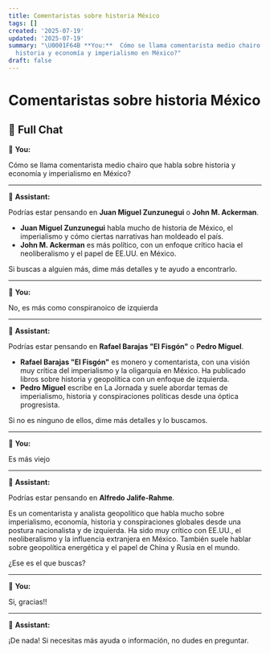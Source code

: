 ```yaml
---
title: Comentaristas sobre historia México
tags: []
created: '2025-07-19'
updated: '2025-07-19'
summary: "\U0001F64B **You:**  Cómo se llama comentarista medio chairo que habla sobre
  historia y economía y imperialismo en México?"
draft: false
---
```


# Comentaristas sobre historia México

## 🧠 Full Chat

🙋 **You:**

Cómo se llama comentarista medio chairo que habla sobre historia y economía y imperialismo en México?

---

🤖 **Assistant:**

Podrías estar pensando en **Juan Miguel Zunzunegui** o **John M. Ackerman**.  

- **Juan Miguel Zunzunegui** habla mucho de historia de México, el imperialismo y cómo ciertas narrativas han moldeado el país.  
- **John M. Ackerman** es más político, con un enfoque crítico hacia el neoliberalismo y el papel de EE.UU. en México.  

Si buscas a alguien más, dime más detalles y te ayudo a encontrarlo.

---

🙋 **You:**

No, es más como conspiranoico de izquierda

---

🤖 **Assistant:**

Podrías estar pensando en **Rafael Barajas "El Fisgón"** o **Pedro Miguel**.  

- **Rafael Barajas "El Fisgón"** es monero y comentarista, con una visión muy crítica del imperialismo y la oligarquía en México. Ha publicado libros sobre historia y geopolítica con un enfoque de izquierda.  
- **Pedro Miguel** escribe en La Jornada y suele abordar temas de imperialismo, historia y conspiraciones políticas desde una óptica progresista.  

Si no es ninguno de ellos, dime más detalles y lo buscamos.

---

🙋 **You:**

Es más viejo

---

🤖 **Assistant:**

Podrías estar pensando en **Alfredo Jalife-Rahme**.  

Es un comentarista y analista geopolítico que habla mucho sobre imperialismo, economía, historia y conspiraciones globales desde una postura nacionalista y de izquierda. Ha sido muy crítico con EE.UU., el neoliberalismo y la influencia extranjera en México. También suele hablar sobre geopolítica energética y el papel de China y Rusia en el mundo.  

¿Ese es el que buscas?

---

🙋 **You:**

Si, gracias!!

---

🤖 **Assistant:**

¡De nada! Si necesitas más ayuda o información, no dudes en preguntar.